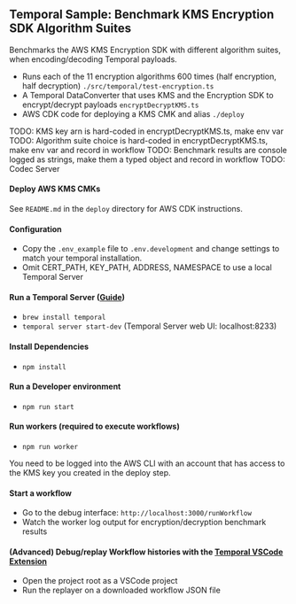 ## Temporal Sample: Benchmark KMS Encryption SDK Algorithm Suites

Benchmarks the AWS KMS Encryption SDK with different algorithm suites, when encoding/decoding Temporal payloads.
* Runs each of the 11 encryption algorithms 600 times (half encryption, half decryption) `./src/temporal/test-encryption.ts`
* A Temporal DataConverter that uses KMS and the Encryption SDK to encrypt/decrypt payloads `encryptDecryptKMS.ts`
* AWS CDK code for deploying a KMS CMK and alias `./deploy`

TODO: KMS key arn is hard-coded in encryptDecryptKMS.ts, make env var
TODO: Algorithm suite choice is hard-coded in encryptDecryptKMS.ts, make env var and record in workflow
TODO: Benchmark results are console logged as strings, make them a typed object and record in workflow
TODO: Codec Server

#### Deploy AWS KMS CMKs
See `README.md` in the `deploy` directory for AWS CDK instructions.

#### Configuration
- Copy the `.env_example` file to `.env.development` and change settings to match your temporal installation.
- Omit CERT_PATH, KEY_PATH, ADDRESS, NAMESPACE to use a local Temporal Server

#### Run a Temporal Server ([Guide](https://docs.temporal.io/kb/all-the-ways-to-run-a-cluster#temporal-cli))
- `brew install temporal`
- `temporal server start-dev` (Temporal Server web UI: localhost:8233)

#### Install Dependencies
- `npm install`

#### Run a Developer environment
  - `npm run start`

#### Run workers (required to execute workflows)
  - `npm run worker`

You need to be logged into the AWS CLI with an account that has access to the KMS key you created in the deploy step.

#### Start a workflow
- Go to the debug interface: `http://localhost:3000/runWorkflow`
- Watch the worker log output for encryption/decryption benchmark results

#### (Advanced) Debug/replay Workflow histories with the [Temporal VSCode Extension](https://marketplace.visualstudio.com/items?itemName=temporal-technologies.temporalio)
- Open the project root as a VSCode project
- Run the replayer on a downloaded workflow JSON file
